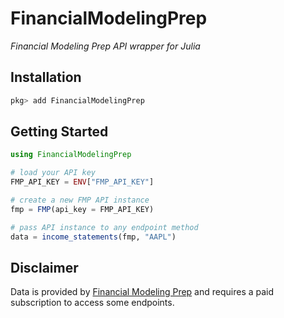 # FinancialModelingPrep

*Financial Modeling Prep API wrapper for Julia*

## Installation
``` julia
pkg> add FinancialModelingPrep
```

## Getting Started

``` julia
using FinancialModelingPrep
```
``` julia
# load your API key
FMP_API_KEY = ENV["FMP_API_KEY"]

# create a new FMP API instance
fmp = FMP(api_key = FMP_API_KEY)
```
``` julia
# pass API instance to any endpoint method
data = income_statements(fmp, "AAPL")
```

## Disclaimer
Data is provided by [Financial Modeling Prep](https://financialmodelingprep.com/developer/docs/) and requires a paid subscription to access some endpoints.
